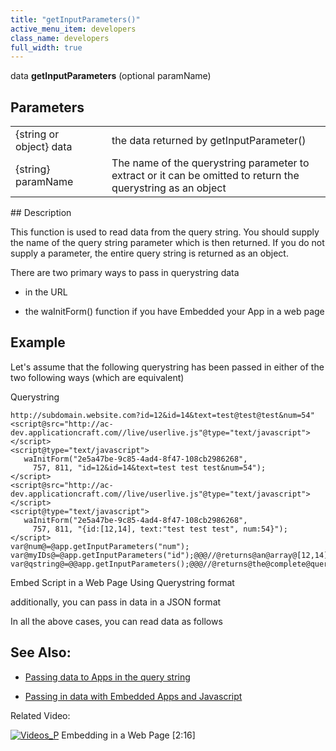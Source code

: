 ```yaml
---
title: "getInputParameters()"
active_menu_item: developers
class_name: developers
full_width: true
---
```



data **getInputParameters** (optional paramName)

## Parameters

<table>
<tr>
<td width="167">
{string or object} data

</td>
<td width="15">
</td>
<td width="698">
the data returned by getInputParameter()

</td>
</tr>
<tr>
<td width="167">
{string} paramName

</td>
<td width="15">
</td>
<td width="698">
The name of the querystring parameter to extract or it can be omitted to return the querystring as an object

</td>
</tr>
</table>
## Description

This function is used to read data from the query string. You should supply the name of the query string parameter which is then returned. If you do not supply a parameter, the entire query string is returned as an object.

There are two primary ways to pass in querystring data

 - in the URL

 - the waInitForm() function if you have Embedded your App in a web page

## Example

Let's assume that the following querystring has been passed in either of the two following ways (which are equivalent)

Querystring

    http://subdomain.website.com?id=12&id=14&text=test@test@test&num=54"
    <script@src="http://ac-dev.applicationcraft.com//live/userlive.js"@type="text/javascript"></script>
    <script@type="text/javascript">
       waInitForm("2e5a47be-9c85-4ad4-8f47-108cb2986268", 
         757, 811, "id=12&id=14&text=test test test&num=54");
    </script>
    <script@src="http://ac-dev.applicationcraft.com//live/userlive.js"@type="text/javascript"></script>
    <script@type="text/javascript">
       waInitForm("2e5a47be-9c85-4ad4-8f47-108cb2986268", 
         757, 811, "{id:[12,14], text:"test test test", num:54}");
    </script>
    var@num@=@app.getInputParameters("num");
    var@myIDs@=@app.getInputParameters("id");@@@//@returns@an@array@[12,14]@
    var@qstring@=@@app.getInputParameters();@@@//@returns@the@complete@querystring
   

Embed Script in a Web Page Using Querystring format

additionally, you can pass in data in a JSON format

In all the above cases, you can read data as follows

## See Also:

 - [Passing data to Apps in the query string](../../../product-guide/advanced-features/passing-parameters-into-apps/passing-data-to-apps-in-the-qu)

 - [Passing in data with Embedded Apps and Javascript](../../../product-guide/advanced-features/passing-parameters-into-apps/passing-in-data-with-embedded)

Related Video:

[![Videos\_P](/img/docs/videos_p.png)](http://www.youtube.com/v/Riyw8suv0hc?autoplay=1&hd=1&fs=1&showsearch=0&rel=0&) Embedding in a Web Page [2:16]

